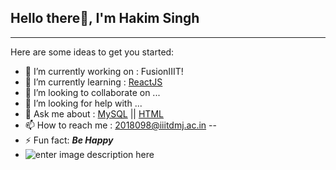 ##  Hello there👋, I'm Hakim  Singh
---------------------------------------------------------------------------------------------------------------------------



Here are some ideas to get you started:
- 🔭 I’m currently working on : FusionIIIT!
- 🌱 I’m currently learning : [ReactJS]()
- 👯 I’m looking to collaborate on ...
- 🤔 I’m looking for help with ...
- 💬 Ask me about : [MySQL](https://www.tutorialspoint.com/mysql/index.htm) || [HTML](https://www.w3schools.com/html/)
- 📫 How to reach me : 2018098@iiitdmj.ac.in
--
- ⚡ Fun fact: ***Be Happy***
- ![enter image description here](https://github-readme-stats.vercel.app/api?username=hsgeeky&&show_icons=true&title_color=ffffff&icon_color=bb2acf&text_color=daf7dc&bg_color=151515)
>

